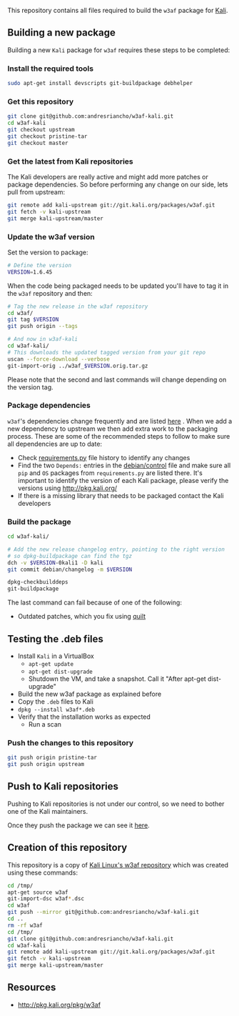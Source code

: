 This repository contains all files required to build the `w3af` package for [Kali](http://www.kali.org/).

## Building a new package
Building a new `Kali` package for `w3af` requires these steps to be completed:

### Install the required tools
```bash
sudo apt-get install devscripts git-buildpackage debhelper
```

### Get this repository
```bash
git clone git@github.com:andresriancho/w3af-kali.git
cd w3af-kali
git checkout upstream
git checkout pristine-tar
git checkout master
```

### Get the latest from Kali repositories

The Kali developers are really active and might add more patches or package dependencies. So before performing any change on our side, lets pull from upstream:

```bash
git remote add kali-upstream git://git.kali.org/packages/w3af.git
git fetch -v kali-upstream
git merge kali-upstream/master
```

### Update the w3af version

Set the version to package:
```bash
# Define the version
VERSION=1.6.45
```

When the code being packaged needs to be updated you'll have to tag it in the `w3af` repository and then:
```bash
# Tag the new release in the w3af repository
cd w3af/
git tag $VERSION
git push origin --tags

# And now in w3af-kali
cd w3af-kali/
# This downloads the updated tagged version from your git repo
uscan --force-download --verbose
git-import-orig ../w3af_$VERSION.orig.tar.gz
```
Please note that the second and last commands will change depending on the version tag.

### Package dependencies
`w3af`'s dependencies change frequently and are listed [here](https://github.com/andresriancho/w3af/blob/master/w3af/core/controllers/dependency_check/requirements.py) . When we add a new dependency to upstream we then add extra work to the packaging process. These are some of the recommended steps to follow to make sure all dependencies are up to date:
 * Check [requirements.py](https://github.com/andresriancho/w3af/blob/master/w3af/core/controllers/dependency_check/requirements.py) file history to identify any changes
 * Find the two `Depends:` entries in the [debian/control](https://github.com/andresriancho/w3af-kali/blob/master/debian/control) file and make sure all `pip` and `OS` packages from `requirements.py` are listed there. It's important to identify the version of each Kali package, please verify the versions using http://pkg.kali.org/
 * If there is a missing library that needs to be packaged contact the Kali developers

### Build the package

```bash
cd w3af-kali/

# Add the new release changelog entry, pointing to the right version
# so dpkg-buildpackage can find the tgz
dch -v $VERSION-0kali1 -D kali
git commit debian/changelog -m $VERSION

dpkg-checkbuilddeps
git-buildpackage
```

The last command can fail because of one of the following:
 * Outdated patches, which you fix using [quilt](https://pkg-perl.alioth.debian.org/howto/quilt.html#creating_a_patch)

## Testing the .deb files
 * Install `Kali` in a VirtualBox
   * `apt-get update`
   * `apt-get dist-upgrade`
   * Shutdown the VM, and take a snapshot. Call it "After apt-get dist-upgrade"
 * Build the new w3af package as explained before
 * Copy the `.deb` files to Kali
 * `dpkg --install w3af*.deb`
 * Verify that the installation works as expected
   * Run a scan

### Push the changes to this repository
```bash
git push origin pristine-tar
git push origin upstream
```

## Push to Kali repositories
Pushing to Kali repositories is not under our control, so we need to bother one of the Kali maintainers.

Once they push the package we can see it [here](http://pkg.kali.org/pkg/w3af).

## Creation of this repository
This repository is a copy of [Kali Linux's w3af repository](http://git.kali.org/gitweb/?p=packages/w3af.git;a=summary) which was created using these commands:

```bash
cd /tmp/
apt-get source w3af
git-import-dsc w3af*.dsc
cd w3af
git push --mirror git@github.com:andresriancho/w3af-kali.git
cd ..
rm -rf w3af
cd /tmp/
git clone git@github.com:andresriancho/w3af-kali.git
cd w3af-kali
git remote add kali-upstream git://git.kali.org/packages/w3af.git
git fetch -v kali-upstream
git merge kali-upstream/master
```

## Resources

 * http://pkg.kali.org/pkg/w3af
